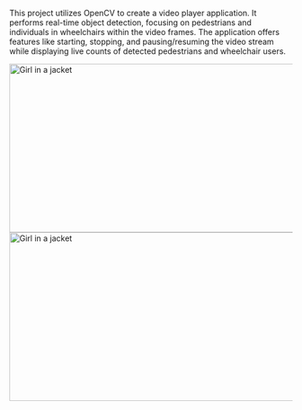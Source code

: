 This project utilizes OpenCV to create a video player application. It performs real-time object detection, focusing on pedestrians and individuals in wheelchairs within the video frames. The application offers features like starting, stopping, and pausing/resuming the video stream while displaying live counts of detected pedestrians and wheelchair users.
<br>

<img src="https://i.imgur.com/ak7mXBC_d.jpg?maxwidth=520&shape=thumb&fidelity=high" alt="Girl in a jacket" width="650" height="300">

<img src="https://i.imgur.com/C8liBAC_d.jpg?maxwidth=520&shape=thumb&fidelity=high" alt="Girl in a jacket" width="650" height="300">

